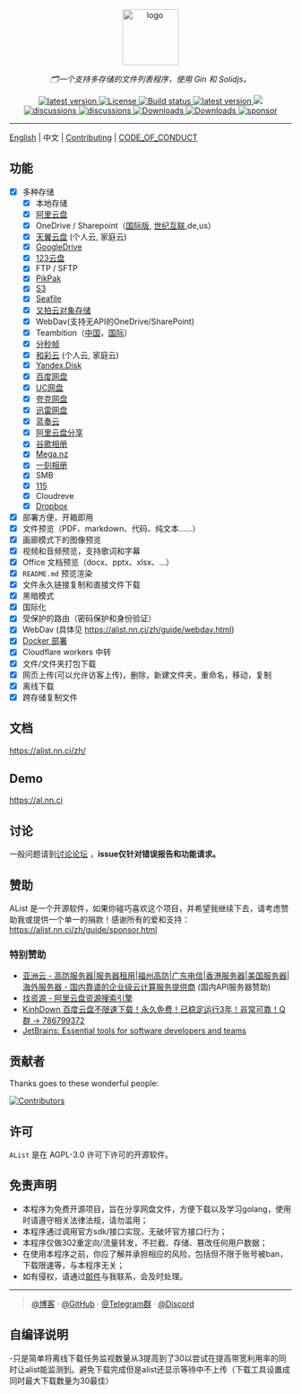 <div align="center">
  <a href="https://alist.nn.ci"><img height="100px" alt="logo" src="https://cdn.jsdelivr.net/gh/alist-org/logo@main/logo.svg"/></a>
  <p><em>🗂一个支持多存储的文件列表程序，使用 Gin 和 Solidjs。</em></p>
<div>
  <a href="https://goreportcard.com/report/github.com/alist-org/alist/v3">
    <img src="https://goreportcard.com/badge/github.com/alist-org/alist/v3" alt="latest version" />
  </a>
  <a href="https://github.com/Xhofe/alist/blob/main/LICENSE">
    <img src="https://img.shields.io/github/license/Xhofe/alist" alt="License" />
  </a>
  <a href="https://github.com/Xhofe/alist/actions?query=workflow%3ABuild">
    <img src="https://img.shields.io/github/actions/workflow/status/Xhofe/alist/build.yml?branch=main" alt="Build status" />
  </a>
  <a href="https://github.com/Xhofe/alist/releases">
    <img src="https://img.shields.io/github/release/Xhofe/alist" alt="latest version" />
  </a>
  <a title="Crowdin" target="_blank" href="https://crwd.in/alist">
    <img src="https://badges.crowdin.net/alist/localized.svg">
  </a>
</div>
<div>
  <a href="https://github.com/Xhofe/alist/discussions">
    <img src="https://img.shields.io/github/discussions/Xhofe/alist?color=%23ED8936" alt="discussions" />
  </a>
  <a href="https://discord.gg/F4ymsH4xv2">
    <img src="https://img.shields.io/discord/1018870125102895134?logo=discord" alt="discussions" />
  </a>
  <a href="https://github.com/Xhofe/alist/releases">
    <img src="https://img.shields.io/github/downloads/Xhofe/alist/total?color=%239F7AEA&logo=github" alt="Downloads" />
  </a>
  <a href="https://hub.docker.com/r/xhofe/alist">
    <img src="https://img.shields.io/docker/pulls/xhofe/alist?color=%2348BB78&logo=docker&label=pulls" alt="Downloads" />
  </a>
  <a href="https://alist.nn.ci/zh/guide/sponsor.html">
    <img src="https://img.shields.io/badge/%24-sponsor-F87171.svg" alt="sponsor" />
  </a>
</div>
</div>

---

[English](./README.md) | 中文 | [Contributing](./CONTRIBUTING.md) | [CODE_OF_CONDUCT](./CODE_OF_CONDUCT.md)

## 功能

- [x] 多种存储
    - [x] 本地存储
    - [x] [阿里云盘](https://www.aliyundrive.com/)
    - [x] OneDrive / Sharepoint（[国际版](https://www.office.com/), [世纪互联](https://portal.partner.microsoftonline.cn),de,us）
    - [x] [天翼云盘](https://cloud.189.cn) (个人云, 家庭云)
    - [x] [GoogleDrive](https://drive.google.com/)
    - [x] [123云盘](https://www.123pan.com/)
    - [x] FTP / SFTP
    - [x] [PikPak](https://www.mypikpak.com/)
    - [x] [S3](https://aws.amazon.com/cn/s3/)
    - [x] [Seafile](https://seafile.com/)
    - [x] [又拍云对象存储](https://www.upyun.com/products/file-storage)
    - [x] WebDav(支持无API的OneDrive/SharePoint)
    - [x] Teambition（[中国](https://www.teambition.com/ )，[国际](https://us.teambition.com/ )）
    - [x] [分秒帧](https://www.mediatrack.cn/)
    - [x] [和彩云](https://yun.139.com/) (个人云, 家庭云)
    - [x] [Yandex.Disk](https://disk.yandex.com/)
    - [x] [百度网盘](http://pan.baidu.com/)
    - [x] [UC网盘](https://drive.uc.cn)
    - [x] [夸克网盘](https://pan.quark.cn)
    - [x] [迅雷网盘](https://pan.xunlei.com)
    - [x] [蓝奏云](https://www.lanzou.com/)
    - [x] [阿里云盘分享](https://www.aliyundrive.com/)
    - [x] [谷歌相册](https://photos.google.com/)
    - [x] [Mega.nz](https://mega.nz)
    - [x] [一刻相册](https://photo.baidu.com/)
    - [x] SMB
    - [x] [115](https://115.com/)
    - [X] Cloudreve
    - [x] [Dropbox](https://www.dropbox.com/)
- [x] 部署方便，开箱即用
- [x] 文件预览（PDF、markdown、代码、纯文本……）
- [x] 画廊模式下的图像预览
- [x] 视频和音频预览，支持歌词和字幕
- [x] Office 文档预览（docx、pptx、xlsx、...）
- [x] `README.md` 预览渲染
- [x] 文件永久链接复制和直接文件下载
- [x] 黑暗模式
- [x] 国际化
- [x] 受保护的路由（密码保护和身份验证）
- [x] WebDav (具体见 https://alist.nn.ci/zh/guide/webdav.html)
- [x] [Docker 部署](https://hub.docker.com/r/xhofe/alist)
- [x] Cloudflare workers 中转
- [x] 文件/文件夹打包下载
- [x] 网页上传(可以允许访客上传)，删除，新建文件夹，重命名，移动，复制
- [x] 离线下载
- [x] 跨存储复制文件

## 文档

<https://alist.nn.ci/zh/>

## Demo

<https://al.nn.ci>

## 讨论

一般问题请到[讨论论坛](https://github.com/Xhofe/alist/discussions) ，**issue仅针对错误报告和功能请求。**

## 赞助

AList 是一个开源软件，如果你碰巧喜欢这个项目，并希望我继续下去，请考虑赞助我或提供一个单一的捐款！感谢所有的爱和支持：https://alist.nn.ci/zh/guide/sponsor.html

### 特别赞助

- [亚洲云 - 高防服务器|服务器租用|福州高防|广东电信|香港服务器|美国服务器|海外服务器 - 国内靠谱的企业级云计算服务提供商](https://www.asiayun.com/aff/QQCOOQKZ) (国内API服务器赞助)
- [找资源 - 阿里云盘资源搜索引擎](https://zhaoziyuan.la/)
- [KinhDown 百度云盘不限速下载！永久免费！已稳定运行3年！非常可靠！Q群 -> 786799372](https://kinhdown.com)
- [JetBrains: Essential tools for software developers and teams](https://www.jetbrains.com/)

## 贡献者

Thanks goes to these wonderful people:

[![Contributors](http://contributors.nn.ci/api?repo=alist-org/alist&repo=alist-org/alist-web&repo=alist-org/docs)](https://github.com/alist-org/alist/graphs/contributors)

## 许可

`AList` 是在 AGPL-3.0 许可下许可的开源软件。

## 免责声明
- 本程序为免费开源项目，旨在分享网盘文件，方便下载以及学习golang，使用时请遵守相关法律法规，请勿滥用；
- 本程序通过调用官方sdk/接口实现，无破坏官方接口行为；
- 本程序仅做302重定向/流量转发，不拦截、存储、篡改任何用户数据；
- 在使用本程序之前，你应了解并承担相应的风险，包括但不限于账号被ban，下载限速等，与本程序无关；
- 如有侵权，请通过[邮件](mailto:i@nn.ci)与我联系，会及时处理。

---

> [@博客](https://nn.ci/) · [@GitHub](https://github.com/Xhofe) · [@Telegram群](https://t.me/alist_chat) · [@Discord](https://discord.gg/F4ymsH4xv2)


## 自编译说明
-只是简单将离线下载任务监视数量从3提高到了30以尝试在提高带宽利用率的同时让alist能监测到。避免下载完成但是alist还显示等待中不上传（下载工具设置成同时最大下载数量为30最佳）
